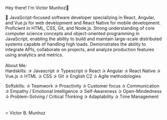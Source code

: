 Hey there! I'm Victor Munhoz👋

🚀 JavaScript-focused software developer specializing in React, Angular, and Vue.js for web development and React Native for mobile development. Proficient in HTML, CSS, Git, and Node.js. Strong understanding of core computer science concepts and object-oriented programming in JavaScript, enabling the ability to build and maintain large-scale distributed systems capable of handling high loads. Demonstrates the ability to integrate APIs, collaborate on projects, and analyze production features using analytics and metrics. <br>
<br>
  About Me:<br>
Hardskills:
✰ Javascript
✰ Typescript
✰ React
✰ Angular
✰ React Native
✰ Vue.js
✰ HTML
✰ CSS
✰ Git
✰ English C2
✰ Agile methodologies

Softskills:
✰ Teamwork
✰ Proactivity
✰ Customer focus
✰ Communication
✰ Empathy / Emotional Intelligence
✰ Self-Awareness
✰ Open-Mindedness
✰ Problem-Solving / Critical Thinking
✰ Adaptability
✰ Time Management
  <br>
  <br>
<br>
⭐️ Victor B. Munhoz 
